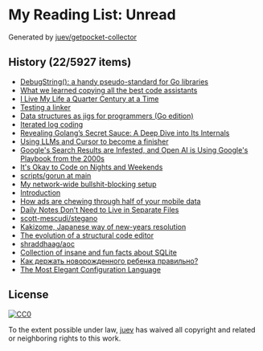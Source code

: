 # My Reading List: Unread

Generated by [juev/getpocket-collector](https://github.com/juev/getpocket-collector)

## History (22/5927 items)

- [DebugString(): a handy pseudo-standard for Go libraries](https://dolthub.com/blog/2025-01-03-gos-debug-string-pseudo-standard/)
- [What we learned copying all the best code assistants](https://blog.val.town/blog/fast-follow/)
- [I Live My Life a Quarter Century at a Time](https://tla.systems/blog/2025/01/04/i-live-my-life-a-quarter-century-at-a-time/)
- [Testing a linker](https://davidlattimore.github.io/posts/2024/07/17/testing-a-linker.html)
- [Data structures as jigs for programmers (Go edition)](https://lemire.me/blog/2024/12/08/data-structures-as-jigs-for-programmers-go-edition/)
- [Iterated log coding](https://adamscherlis.github.io/blog/iterlog-coding/)
- [Revealing Golang’s Secret Sauce: A Deep Dive into Its Internals](https://meetsoni15.medium.com/unveiling-golangs-hidden-internals-discover-the-hidden-mechanics-that-optimize-performance-8f946f784041)
- [Using LLMs and Cursor to become a finisher](https://zohaib.me/using-llms-and-cursor-for-finishing-projects-productivity/)
- [Google's Search Results are Infested, and Open AI is Using Google's Playbook from the 2000s](https://chuckwnelson.com/blog/google-search-results-infested-open-ai-using-google-playbook)
- [It's Okay to Code on Nights and Weekends](https://tej.as/blog/coding-nights-weekends-good-work-life-balance)
- [scripts/gorun at main](https://codeberg.org/////rldane/scripts/src/branch/main/gorun)
- [My network-wide bullshit-blocking setup](https://hyperreal.coffee/posts/my-network-wide-bullshit-blocking-setup/)
- [Introduction](https://templ.guide/)
- [How ads are chewing through half of your mobile data](https://www.nextpit.com/ads-consume-half-of-your-mobile-data)
- [Daily Notes Don’t Need to Live in Separate Files](http://ellanew.com/ptpl/138-2025-01-06-daily-notes-dont-need-separate-files)
- [scott-mescudi/stegano](https://github.com/scott-mescudi/stegano)
- [Kakizome, Japanese way of new-years resolution](https://harimus.github.io//2025/01/02/kakizome.html)
- [The evolution of a structural code editor](https://crowdhailer.me/2025-01-02/the-evolution-of-a-structural-code-editor/)
- [shraddhaag/aoc](https://github.com/shraddhaag/aoc)
- [Collection of insane and fun facts about SQLite](https://avi.im/blag/2024/sqlite-facts/)
- [Как держать новорожденного ребенка правильно?](https://kmmedcenter.com/articles/kak-derzhat-novorozhdennogo-rebenka-pravilno)
- [The Most Elegant Configuration Language](https://chshersh.com/blog/2025-01-06-the-most-elegant-configuration-language.html)

## License

[![CC0](https://mirrors.creativecommons.org/presskit/buttons/88x31/svg/cc-zero.svg)](https://creativecommons.org/publicdomain/zero/1.0/)

To the extent possible under law, [juev](https://github.com/juev) has waived all copyright and related or neighboring rights to this work.
